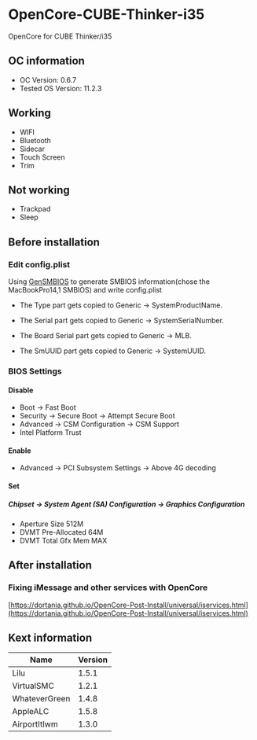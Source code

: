 # OpenCore-CUBE-Thinker-i35
OpenCore for CUBE Thinker/i35

## OC information
* OC Version: 0.6.7
* Tested OS Version: 11.2.3

## Working
* WIFI
* Bluetooth
* Sidecar
* Touch Screen
* Trim

## Not working
* Trackpad
* Sleep

## Before installation
### Edit config.plist
Using [GenSMBIOS](https://github.com/corpnewt/GenSMBIOS) to generate SMBIOS information(chose the MacBookPro14,1 SMBIOS) and write config.plist

* The Type part gets copied to Generic -> SystemProductName.

* The Serial part gets copied to Generic -> SystemSerialNumber.

* The Board Serial part gets copied to Generic -> MLB.

* The SmUUID part gets copied to Generic -> SystemUUID.

### BIOS Settings
#### Disable

* Boot -> Fast Boot
* Security -> Secure Boot -> Attempt Secure Boot
* Advanced -> CSM Configuration -> CSM Support
* Intel Platform Trust

#### Enable
* Advanced ->  PCI Subsystem Settings -> Above 4G decoding

#### Set
##### Chipset -> System Agent (SA) Configuration -> Graphics Configuration
* Aperture Size 512M
* DVMT Pre-Allocated 64M
* DVMT Total Gfx Mem MAX

## After installation
### Fixing iMessage and other services with OpenCore
[https://dortania.github.io/OpenCore-Post-Install/universal/iservices.html](https://dortania.github.io/OpenCore-Post-Install/universal/iservices.html)

## Kext information
| Name                             | Version |
| -------------------------------- | ------- |
| Lilu                             | 1.5.1   |
| VirtualSMC                       | 1.2.1   |
| WhateverGreen                    | 1.4.8   |
| AppleALC                         | 1.5.8   |
| AirportItlwm                     | 1.3.0   |
